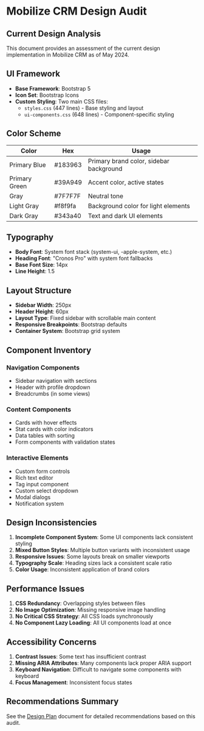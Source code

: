 # Mobilize CRM Design Audit

## Current Design Analysis

This document provides an assessment of the current design implementation in Mobilize CRM as of May 2024.

## UI Framework

- **Base Framework**: Bootstrap 5
- **Icon Set**: Bootstrap Icons
- **Custom Styling**: Two main CSS files:
  - `styles.css` (447 lines) - Base styling and layout
  - `ui-components.css` (648 lines) - Component-specific styling

## Color Scheme

| Color | Hex | Usage |
|-------|-----|-------|
| Primary Blue | #183963 | Primary brand color, sidebar background |
| Primary Green | #39A949 | Accent color, active states |
| Gray | #7F7F7F | Neutral tone |
| Light Gray | #f8f9fa | Background color for light elements |
| Dark Gray | #343a40 | Text and dark UI elements |

## Typography

- **Body Font**: System font stack (system-ui, -apple-system, etc.)
- **Heading Font**: "Cronos Pro" with system font fallbacks
- **Base Font Size**: 14px
- **Line Height**: 1.5

## Layout Structure

- **Sidebar Width**: 250px
- **Header Height**: 60px
- **Layout Type**: Fixed sidebar with scrollable main content
- **Responsive Breakpoints**: Bootstrap defaults
- **Container System**: Bootstrap grid system

## Component Inventory

### Navigation Components
- Sidebar navigation with sections
- Header with profile dropdown
- Breadcrumbs (in some views)

### Content Components
- Cards with hover effects
- Stat cards with color indicators
- Data tables with sorting
- Form components with validation states

### Interactive Elements
- Custom form controls
- Rich text editor
- Tag input component
- Custom select dropdown
- Modal dialogs
- Notification system

## Design Inconsistencies

1. **Incomplete Component System**: Some UI components lack consistent styling
2. **Mixed Button Styles**: Multiple button variants with inconsistent usage
3. **Responsive Issues**: Some layouts break on smaller viewports
4. **Typography Scale**: Heading sizes lack a consistent scale ratio
5. **Color Usage**: Inconsistent application of brand colors

## Performance Issues

1. **CSS Redundancy**: Overlapping styles between files
2. **No Image Optimization**: Missing responsive image handling
3. **No Critical CSS Strategy**: All CSS loads synchronously
4. **No Component Lazy Loading**: All UI components load at once

## Accessibility Concerns

1. **Contrast Issues**: Some text has insufficient contrast
2. **Missing ARIA Attributes**: Many components lack proper ARIA support
3. **Keyboard Navigation**: Difficult to navigate some components with keyboard
4. **Focus Management**: Inconsistent focus states

## Recommendations Summary

See the [Design Plan](design-plan.md) document for detailed recommendations based on this audit. 